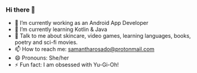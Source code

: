 ### Hi there 👋

- 🔭 I’m currently working as an Android App Developer
- 🌱 I’m currently learning Kotlin & Java
- 💬 Talk to me about skincare, video games, learning languages, books, poetry and sci-fi movies.
- 📫 How to reach me: samantharosado@protonmail.com
- 😄 Pronouns: She/her
- ⚡ Fun fact: I am obsessed with Yu-Gi-Oh!
